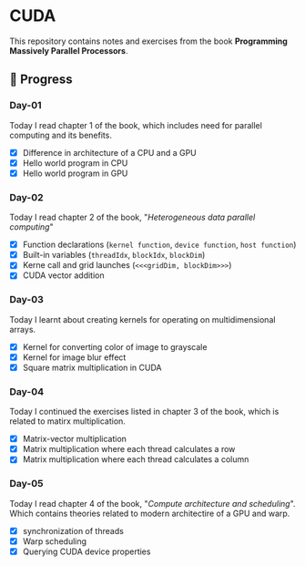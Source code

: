 # CUDA
This repository contains notes and exercises from the book **Programming Massively Parallel Processors**.

## 🚀 Progress

### Day-01
Today I read chapter 1 of the book, which includes need for parallel computing and its benefits.
- [x] Difference in architecture of a CPU and a GPU
- [x] Hello world program in CPU
- [x] Hello world program in GPU

### Day-02
Today I read chapter 2 of the book, "*Heterogeneous data parallel computing*"
- [x] Function declarations (`kernel function`, `device function`, `host function`)
- [x] Built-in variables (`threadIdx`, `blockIdx`, `blockDim`)
- [x] Kerne call and grid launches (```<<<gridDim, blockDim>>>```)
- [x] CUDA vector addition

### Day-03
Today I learnt about creating kernels for operating on multidimensional arrays.
- [x] Kernel for converting color of image to grayscale
- [x] Kernel for image blur effect
- [x] Square matrix multiplication in CUDA

### Day-04
Today I continued the exercises listed in chapter 3 of the book, which is related to matirx multiplication.
- [x] Matrix-vector multiplication
- [x] Matrix multiplication where each thread calculates a row
- [x] Matrix multiplication where each thread calculates a column

### Day-05
Today I read chapter 4 of the book, "*Compute architecture and scheduling*". Which contains theories related to 
modern architectire of a GPU and warp.
- [x] synchronization of threads
- [x] Warp scheduling
- [x] Querying CUDA device properties